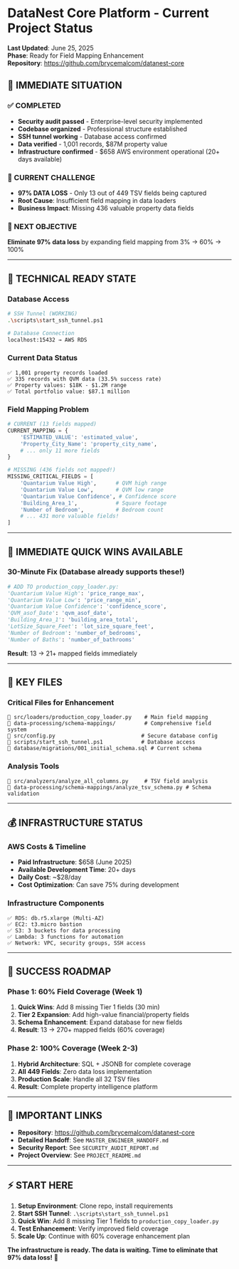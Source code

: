 # DataNest Core Platform - Current Project Status
**Last Updated**: June 25, 2025  
**Phase**: Ready for Field Mapping Enhancement  
**Repository**: https://github.com/brycemalcom/datanest-core

## 🎯 **IMMEDIATE SITUATION**

### **✅ COMPLETED**
- **Security audit passed** - Enterprise-level security implemented
- **Codebase organized** - Professional structure established
- **SSH tunnel working** - Database access confirmed  
- **Data verified** - 1,001 records, $87M property value
- **Infrastructure confirmed** - $658 AWS environment operational (20+ days available)

### **🚨 CURRENT CHALLENGE**
- **97% DATA LOSS** - Only 13 out of 449 TSV fields being captured
- **Root Cause**: Insufficient field mapping in data loaders
- **Business Impact**: Missing 436 valuable property data fields

### **🎯 NEXT OBJECTIVE**
**Eliminate 97% data loss** by expanding field mapping from 3% → 60% → 100%

---

## 🔧 **TECHNICAL READY STATE**

### **Database Access**
```bash
# SSH Tunnel (WORKING)
.\scripts\start_ssh_tunnel.ps1

# Database Connection
localhost:15432 → AWS RDS
```

### **Current Data Status**
```
✅ 1,001 property records loaded
✅ 335 records with QVM data (33.5% success rate)
✅ Property values: $18K - $1.2M range
✅ Total portfolio value: $87.1 million
```

### **Field Mapping Problem**
```python
# CURRENT (13 fields mapped)
CURRENT_MAPPING = {
    'ESTIMATED_VALUE': 'estimated_value',
    'Property_City_Name': 'property_city_name',
    # ... only 11 more fields
}

# MISSING (436 fields not mapped!)
MISSING_CRITICAL_FIELDS = [
    'Quantarium Value High',      # QVM high range
    'Quantarium Value Low',       # QVM low range
    'Quantarium Value Confidence', # Confidence score
    'Building_Area_1',            # Square footage
    'Number of Bedroom',          # Bedroom count
    # ... 431 more valuable fields!
]
```

---

## 🚀 **IMMEDIATE QUICK WINS AVAILABLE**

### **30-Minute Fix** (Database already supports these!)
```python
# ADD TO production_copy_loader.py:
'Quantarium Value High': 'price_range_max',
'Quantarium Value Low': 'price_range_min', 
'Quantarium Value Confidence': 'confidence_score',
'QVM_asof_Date': 'qvm_asof_date',
'Building_Area_1': 'building_area_total',
'LotSize_Square_Feet': 'lot_size_square_feet',
'Number of Bedroom': 'number_of_bedrooms',
'Number of Baths': 'number_of_bathrooms'
```
**Result**: 13 → 21+ mapped fields immediately

---

## 📁 **KEY FILES**

### **Critical Files for Enhancement**
```
📄 src/loaders/production_copy_loader.py    # Main field mapping
📄 data-processing/schema-mappings/         # Comprehensive field system
📄 src/config.py                           # Secure database config
📄 scripts/start_ssh_tunnel.ps1            # Database access
📄 database/migrations/001_initial_schema.sql # Current schema
```

### **Analysis Tools**
```
📄 src/analyzers/analyze_all_columns.py     # TSV field analysis
📄 data-processing/schema-mappings/analyze_tsv_schema.py # Schema validation
```

---

## 💰 **INFRASTRUCTURE STATUS**

### **AWS Costs & Timeline**
- **Paid Infrastructure**: $658 (June 2025)
- **Available Development Time**: 20+ days  
- **Daily Cost**: ~$28/day
- **Cost Optimization**: Can save 75% during development

### **Infrastructure Components**
```
✅ RDS: db.r5.xlarge (Multi-AZ)
✅ EC2: t3.micro bastion
✅ S3: 3 buckets for data processing  
✅ Lambda: 3 functions for automation
✅ Network: VPC, security groups, SSH access
```

---

## 🎯 **SUCCESS ROADMAP**

### **Phase 1: 60% Field Coverage (Week 1)**
1. **Quick Wins**: Add 8 missing Tier 1 fields (30 min)
2. **Tier 2 Expansion**: Add high-value financial/property fields
3. **Schema Enhancement**: Expand database for new fields
4. **Result**: 13 → 270+ mapped fields (60% coverage)

### **Phase 2: 100% Coverage (Week 2-3)**
1. **Hybrid Architecture**: SQL + JSONB for complete coverage
2. **All 449 Fields**: Zero data loss implementation
3. **Production Scale**: Handle all 32 TSV files
4. **Result**: Complete property intelligence platform

---

## 🔗 **IMPORTANT LINKS**

- **Repository**: https://github.com/brycemalcom/datanest-core
- **Detailed Handoff**: See `MASTER_ENGINEER_HANDOFF.md`
- **Security Report**: See `SECURITY_AUDIT_REPORT.md`
- **Project Overview**: See `PROJECT_README.md`

---

## ⚡ **START HERE**

1. **Setup Environment**: Clone repo, install requirements
2. **Start SSH Tunnel**: `.\scripts\start_ssh_tunnel.ps1`
3. **Quick Win**: Add 8 missing Tier 1 fields to `production_copy_loader.py`
4. **Test Enhancement**: Verify improved field coverage
5. **Scale Up**: Continue with 60% coverage enhancement plan

**The infrastructure is ready. The data is waiting. Time to eliminate that 97% data loss!** 🚀 